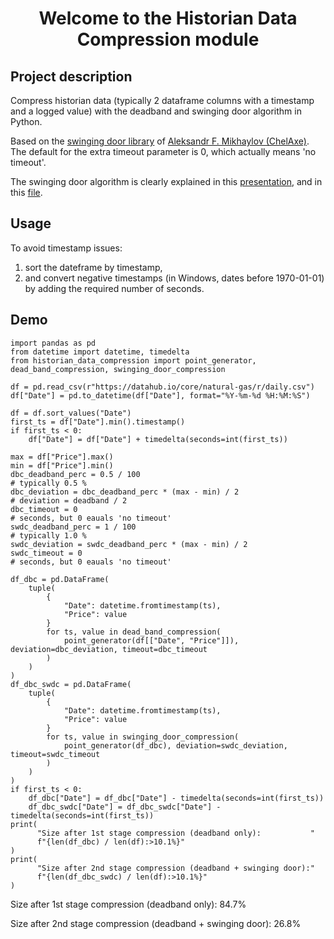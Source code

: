 <h1 align="center">Welcome to the Historian Data Compression module</h1>


## Project description

Compress historian data (typically 2 dataframe columns with a timestamp and a logged value) with the deadband and swinging door algorithm in Python.

Based on the [swinging door library](https://pypi.org/project/swinging-door/) of [Aleksandr F. Mikhaylov (ChelAxe)](mailto:chelaxe@gmail.com).
The default for the extra timeout parameter is 0, which actually means 'no timeout'.

The swinging door algorithm is clearly explained in this [presentation](https://slideplayer.com/slide/3884/),
and in this [file](https://spiral.imperial.ac.uk/bitstream/10044/1/14604/2/ThornhillEtAlCompressionJPC2004.pdf).



## Usage

To avoid timestamp issues:

   1.  sort the dateframe by timestamp,
   2.  and convert negative timestamps (in Windows, dates before 1970-01-01) by adding the required number of seconds.

## Demo

``` {.python}
import pandas as pd
from datetime import datetime, timedelta
from historian_data_compression import point_generator, dead_band_compression, swinging_door_compression

df = pd.read_csv(r"https://datahub.io/core/natural-gas/r/daily.csv")
df["Date"] = pd.to_datetime(df["Date"], format="%Y-%m-%d %H:%M:%S")

df = df.sort_values("Date")
first_ts = df["Date"].min().timestamp()
if first_ts < 0:
    df["Date"] = df["Date"] + timedelta(seconds=int(first_ts))

max = df["Price"].max()
min = df["Price"].min()
dbc_deadband_perc = 0.5 / 100                                                                       # typically 0.5 %
dbc_deviation = dbc_deadband_perc * (max - min) / 2                                                 # deviation = deadband / 2
dbc_timeout = 0                                                                                     # seconds, but 0 eauals 'no timeout'
swdc_deadband_perc = 1 / 100                                                                        # typically 1.0 %
swdc_deviation = swdc_deadband_perc * (max - min) / 2     
swdc_timeout = 0                                                                                    # seconds, but 0 eauals 'no timeout'

df_dbc = pd.DataFrame(
    tuple(
        {
            "Date": datetime.fromtimestamp(ts),
            "Price": value
        }
        for ts, value in dead_band_compression(
            point_generator(df[["Date", "Price"]]), deviation=dbc_deviation, timeout=dbc_timeout
        )
    )
)
df_dbc_swdc = pd.DataFrame(
    tuple(
        {
            "Date": datetime.fromtimestamp(ts),
            "Price": value
        }
        for ts, value in swinging_door_compression(
            point_generator(df_dbc), deviation=swdc_deviation, timeout=swdc_timeout
        )
    )
)
if first_ts < 0:
    df_dbc["Date"] = df_dbc["Date"] - timedelta(seconds=int(first_ts))
    df_dbc_swdc["Date"] = df_dbc_swdc["Date"] - timedelta(seconds=int(first_ts))
print(
      "Size after 1st stage compression (deadband only):           "
      f"{len(df_dbc) / len(df):>10.1%}"
)
print(
      "Size after 2nd stage compression (deadband + swinging door):"
      f"{len(df_dbc_swdc) / len(df):>10.1%}"
)
```

Size after 1st stage compression (deadband only):                84.7%

Size after 2nd stage compression (deadband + swinging door):     26.8%

